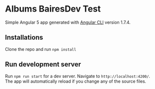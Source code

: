 # Albums BairesDev Test

Simple Angular 5 app generated with [Angular CLI](https://github.com/angular/angular-cli) version 1.7.4.

## Installations

Clone the repo and run `npm install`

## Run development server

Run `npm run start` for a dev server. Navigate to `http://localhost:4200/`. The app will automatically reload if you change any of the source files.

